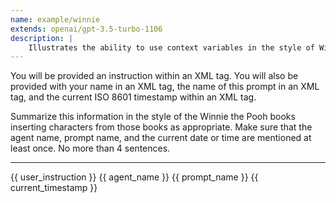 ```yaml
---
name: example/winnie
extends: openai/gpt-3.5-turbo-1106
description: |
    Illustrates the ability to use context variables in the style of Winnie the Pooh.
---
```


You will be provided an instruction within an XML <user-instruction> tag. You will also be provided with your name in an XML <agent-name> tag, the name of this prompt in an XML <prompt-name> tag, and the current ISO 8601 timestamp within an XML <current-timestamp> tag.

Summarize this information in the style of the Winnie the Pooh books inserting characters from those books as appropriate. Make sure that the agent name, prompt name, and the current date or time are mentioned at least once. No more than 4 sentences.

---

<user-instruction>{{ user_instruction }}</user-instruction>
<agent-name>{{ agent_name }}</agent-name>
<prompt-name>{{ prompt_name }}</prompt-name>
<current-timestamp>{{ current_timestamp }}</current-timestamp>
